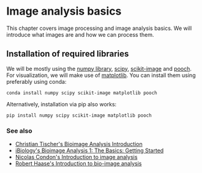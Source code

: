 # Image analysis basics

This chapter covers image processing and image analysis basics. We will introduce what images are and how we can process them. 

## Installation of required libraries

We will be mostly using the [numpy library](https://numpy.org), [scipy](https://scipy.org/), [scikit-image](https://scikit-image.org) and [pooch](https://pypi.org/project/pooch/). For visualization, we will make use of [matplotlib](https://matplotlib.org/). You can install them using preferably using conda:

```
conda install numpy scipy scikit-image matplotlib pooch
```

Alternatively, installation via pip also works:

```
pip install numpy scipy scikit-image matplotlib pooch
```

### See also

* [Christian Tischer's Bioimage Analysis Introduction](https://www.youtube.com/watch?v=0PP38Z0CNMI)
* [iBiology's Bioimage Analysis 1: The Basics: Getting Started](https://www.youtube.com/watch?v=1xo4vi6Ub4I)
* [Nicolas Condon's Introduction to image analysis](https://www.youtube.com/watch?v=qkgADgd7xu0)
* [Robert Haase's Introduction to bio-image analysis](https://youtu.be/e-2DbkUwKk4)